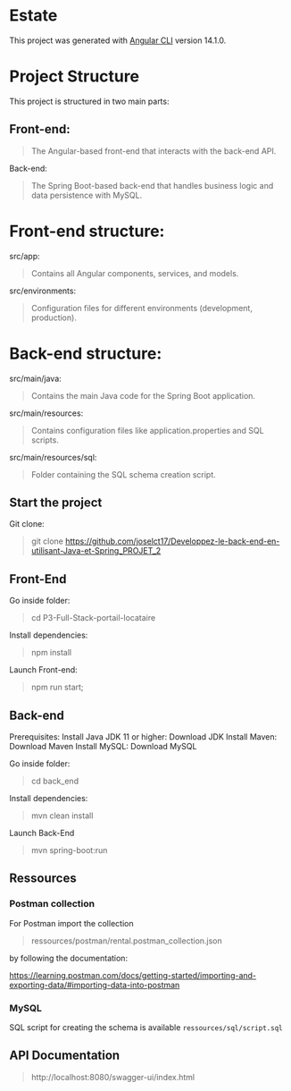 # Estate

This project was generated with [Angular CLI](https://github.com/angular/angular-cli) version 14.1.0.

# Project Structure
This project is structured in two main parts:

## Front-end: 
>The Angular-based front-end that interacts with the back-end API.

Back-end: 
>The Spring Boot-based back-end that handles business logic and data persistence with MySQL.

# Front-end structure:
src/app: 
>Contains all Angular components, services, and models.

src/environments: 
>Configuration files for different environments (development, production).

# Back-end structure:
src/main/java: 
>Contains the main Java code for the Spring Boot application.

src/main/resources:
>Contains configuration files like application.properties and SQL scripts.

src/main/resources/sql: 
>Folder containing the SQL schema creation script.

## Start the project

Git clone:

> git clone https://github.com/joselct17/Developpez-le-back-end-en-utilisant-Java-et-Spring_PROJET_2

## Front-End
Go inside folder:

> cd P3-Full-Stack-portail-locataire

Install dependencies:

> npm install

Launch Front-end:

> npm run start;

## Back-end

Prerequisites:
Install Java JDK 11 or higher: Download JDK
Install Maven: Download Maven
Install MySQL: Download MySQL


Go inside folder: 

>cd back_end

Install dependencies:

>mvn clean install

Launch Back-End

>mvn spring-boot:run

## Ressources

### Postman collection

For Postman import the collection

> ressources/postman/rental.postman_collection.json 

by following the documentation: 

https://learning.postman.com/docs/getting-started/importing-and-exporting-data/#importing-data-into-postman


### MySQL

SQL script for creating the schema is available `ressources/sql/script.sql`


## API Documentation

>http://localhost:8080/swagger-ui/index.html


